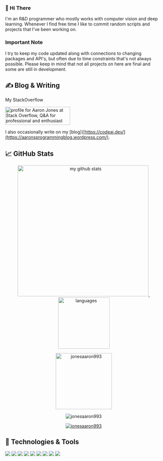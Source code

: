 ### 👋 Hi There
I'm an R&D programmer who mostly works with computer vision and deep learning. Whenever I find free time I like to commit random scripts and projects that I've been working on.

### Important Note
I try to keep my code updated along with connections to changing packages and API's, but often due to time constraints that's not always possible. Please keep in mind that not all projects on here are final and some are still in development.

## &#x270d; Blog & Writing
My StackOverflow

<a href="https://stackoverflow.com/users/13079914/aaron-jones"><img src="https://stackoverflow.com/users/flair/13079914.png?theme=clean" width="208" height="58" alt="profile for Aaron Jones at Stack Overflow, Q&amp;A for professional and enthusiast programmers" title="profile for Aaron Jones at Stack Overflow, Q&amp;A for professional and enthusiast programmers"></a>

I also occasionally write on my [blog]([https://codeaj.dev/](https://aaronsprogrammingblog.wordpress.com/).

## &#x1f4c8; GitHub Stats
<a align="center" href="https://jonesaaron993.github.io">
<p align="center">
<img src="https://github-readme-stats.vercel.app/api?username=jonesaaron993&show_icons=true&theme=tokyonight" alt="my github stats" width="420"/>&nbsp;<img src="https://github-readme-stats.vercel.app/api/top-langs/?username=jonesaaron993&layout=compact&theme=tokyonight" alt="languages" height="165">
</p>
</a>

<p align="center"><img height="180em" src="https://github-profile-summary-cards.vercel.app/api/cards/profile-details?username=jonesaaron993&theme=github_dark" alt="jonesaaron993" align = "center"/></p>

<p align="center"><img src="https://github-readme-streak-stats.herokuapp.com/?user=jonesaaron993&theme=black-ice&hide_border=true&stroke=0000&background=0D1117&ring=e05397&fire=e05397&currStreakLabel=e05397" alt="jonesaaron993" /></p>

<p align="center"> <a href="https://github.com/jonesaaron993"><img src="https://github-profile-trophy.vercel.app/?username=jonesaaron993&margin-w=5&theme=radical" alt="jonesaaron993" /></a> </p>

## 🔧 Technologies & Tools
![](https://img.shields.io/badge/OS-Windows-informational?style=flat&logo=windows&logoColor=white&color=2bbc8a)
![](https://img.shields.io/badge/OS-Linux-informational?style=flat&logo=linux&logoColor=white&color=2bbc8a)
![](https://img.shields.io/badge/Code-Python-informational?style=flat&logo=python&logoColor=white&color=2bbc8a)
![](https://img.shields.io/badge/Code-CSharp-informational?style=flat&logo=c-sharp&logoColor=white&color=2bbc8a)
![](https://img.shields.io/badge/Code-C++-informational?style=flat&logo=c&logoColor=white&color=2bbc8a)
![](https://img.shields.io/badge/Code-Make-informational?style=flat&logo=cmake&logoColor=white&color=2bbc8a)
![](https://img.shields.io/badge/Code-EmguCV-informational?style=flat&logo=emgucv&logoColor=white&color=2bbc8a)
![](https://img.shields.io/badge/Code-OpenCV-informational?style=flat&logo=opencv&logoColor=white&color=2bbc8a)
![](https://img.shields.io/badge/Tools-Docker-informational?style=flat&logo=docker&logoColor=white&color=2bbc8a)
